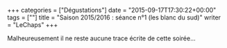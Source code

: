+++
categories = ["Dégustations"]
date = "2015-09-17T17:30:22+00:00"
tags = [""] 
title = "Saison 2015/2016 : séance n°1 (les blanc du sud)"
writer = "LeChaps"
+++

Malheureusement il ne reste aucune trace écrite de cette soirée...
